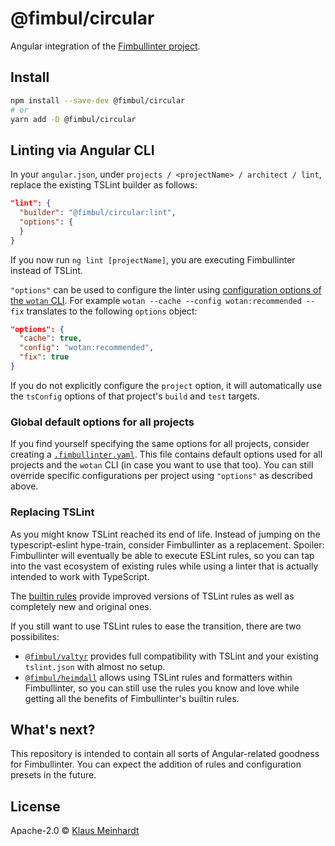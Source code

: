 # @fimbul/circular

Angular integration of the [Fimbullinter project](https://github.com/fimbullinter/wotan).

## Install

```sh
npm install --save-dev @fimbul/circular
# or
yarn add -D @fimbul/circular
```

## Linting via Angular CLI

In your `angular.json`, under `projects / <projectName> / architect / lint`, replace the existing TSLint builder as follows:

```json
"lint": {
  "builder": "@fimbul/circular:lint",
  "options": {
  }
}
```

If you now run `ng lint [projectName]`, you are executing Fimbullinter instead of TSLint.

`"options"` can be used to configure the linter using [configuration options of the `wotan` CLI](https://github.com/fimbullinter/wotan/blob/master/packages/wotan/README.md#cli-options). For example `wotan --cache --config wotan:recommended --fix` translates to the following `options` object:

```json
"options": {
  "cache": true,
  "config": "wotan:recommended",
  "fix": true
}
```

If you do not explicitly configure the `project` option, it will automatically use the `tsConfig` options of that project's `build` and `test` targets.

### Global default options for all projects

If you find yourself specifying the same options for all projects, consider creating a [`.fimbullinter.yaml`](https://github.com/fimbullinter/wotan/blob/master/packages/wotan/README.md#adding-cli-defaults-to-fimbullinteryaml). This file contains default options used for all projects and the `wotan` CLI (in case you want to use that too). You can still override specific configurations per project using `"options"` as described above.

### Replacing TSLint

As you might know TSLint reached its end of life. Instead of jumping on the typescript-eslint hype-train, consider Fimbullinter as a replacement.
Spoiler: Fimbullinter will eventually be able to execute ESLint rules, so you can tap into the vast ecosystem of existing rules while using a linter that is actually intended to work with TypeScript.

The [builtin rules](https://github.com/fimbullinter/wotan/blob/master/packages/mimir/README.md#rules) provide improved versions of TSLint rules as well as completely new and original ones.

If you still want to use TSLint rules to ease the transition, there are two possibilites:

* [`@fimbul/valtyr`](https://github.com/fimbullinter/wotan/blob/master/packages/valtyr/README.md) provides full compatibility with TSLint and your existing `tslint.json` with almost no setup.
* [`@fimbul/heimdall`](https://github.com/fimbullinter/wotan/blob/master/packages/heimdall/README.md) allows using TSLint rules and formatters within Fimbullinter, so you can still use the rules you know and love while getting all the benefits of Fimbullinter's builtin rules.

## What's next?

This repository is intended to contain all sorts of Angular-related goodness for Fimbullinter. You can expect the addition of rules and configuration presets in the future.

## License

Apache-2.0 © [Klaus Meinhardt](https://github.com/ajafff)
